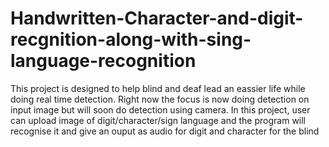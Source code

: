 # Handwritten-Character-and-digit-recgnition-along-with-sing-language-recognition
This project is designed to help blind and deaf lead an eassier life while doing real time detection.
Right now the focus is now doing detection on input image but will soon do detection using camera.
In this project, user can upload image of digit/character/sign language and the program will recognise it and give an ouput as audio for digit and character for the blind
